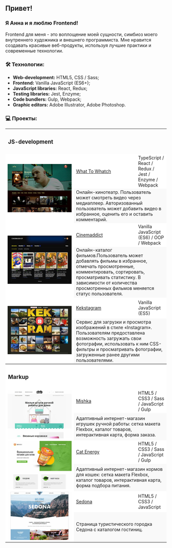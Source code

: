 ## Привет!

### Я Анна и я люблю Frontend!
Frontend для меня - это воплощение моей сущности, симбиоз моего внутреннего художника и внешнего программиста. Мне нравится создавать красивые веб-продукты, используя лучшие практики и современные технологии.


### 🛠 Технологии:

- **Web-development:** HTML5, CSS / Sass;
- **Frontend:** Vanilla JavaScript (ES6+);
- **JavaScript libraries:** React, Redux;
- **Testing libraries:** Jest, Enzyme;
- **Code bundlers:** Gulp, Webpack;
- **Graphic editors:** Adobe Illustrator, Adobe Photoshop.


### 💻 Проекты:

<table>
   <tr>
    <th colspan="3" height="70" style="font-size: 17px; font-weight: 700; text-align: left;">JS-development</th>
  </tr>

  <!-- What To Watch -->
  <tr style="background-color: #ffffff">
    <td rowspan="2" width="200">
      <a href="https://ann-kuznetsova.github.io/htmlacademy-what-to-watch/" target="_blank">
        <img width="100%" height="auto" src="https://raw.githubusercontent.com/AnN-Kuznetsova/AnN-Kuznetsova/main/img/wtw.jpg" title="What To Whatch" alt="What To Whatch">
      </a>
    </td>
    <td width="180" height="60">
      <a href="https://github.com/AnN-Kuznetsova/htmlacademy-what-to-watch" target="_blank">What To 	  Whatch</a>
	</td>
    <td>TypeScript / React / Redux / Jest / Enzyme / Webpack</td>
  </tr>
  <tr style="background-color: #f9f9f9;">
    <td colspan="2">Онлайн-кинотеатр. Пользователь может смотреть видео через медиаплеер. 				Авторизованный пользователь может добавить видео в избранное, оценить его и оставить 				комментарий.</td>
  </tr>
  
  <!-- Cinemaddict -->
  <tr style="background-color: #ffffff">
    <td rowspan="2" width="200">
      <a href="https://ann-kuznetsova.github.io/htmlacademy-cinemaddict/" target="_blank">
        <img width="100%" height="auto" src="https://raw.githubusercontent.com/AnN-Kuznetsova/AnN-Kuznetsova/main/img/cinemaddict.jpg" title="Cinemaddict" alt="Cinemaddict">
      </a>
    </td>
    <td width="180" height="60">
      <a href="https://github.com/AnN-Kuznetsova/htmlacademy-cinemaddict" 						 		  target="_blank">Cinemaddict</a>
	</td>
    <td>Vanilla JavaScript (ES6) / OOP / Webpack</td>
  </tr>
  <tr style="background-color: #f9f9f9;">
    <td colspan="2">Онлайн-каталог фильмов.Пользователь может добавлять фильмы в избранное, отмечать 	 просмотренные, комментировать, сортировать, просматривать статистику. В зависимости от количества 	   просмотренных фильмов меняется статус пользователя.</td>
  </tr>
  
  <!-- Kekstagram -->
  <tr style="background-color: #ffffff">
    <td rowspan="2" width="200">
      <a href="https://ann-kuznetsova.github.io/htmlacademy-kekstagram/" target="_blank">
        <img width="100%" height="auto" src="https://raw.githubusercontent.com/AnN-Kuznetsova/AnN-Kuznetsova/main/img/kekstagram.jpg" title="Kekstagram" alt="Kekstagram">
      </a>
    </td>
    <td width="180" height="60">
      <a href="https://github.com/AnN-Kuznetsova/htmlacademy-kekstagram" 						 		  target="_blank">Kekstagram</a>
	</td>
    <td>Vanilla JavaScript (ES5)</td>
  </tr>
  <tr style="background-color: #f9f9f9;">
    <td colspan="2">Сервис для загрузки и просмотра изображений в стиле «Instagram». Пользователям 		предоставлена возможность загружать свои фотографии, использовать к ним CSS-фильтры и 				просматривать фотографии, загруженные ранее другими пользователями.</td>
  </tr>
  
  
  <tr style="background-color: #ffffff">
    <th colspan="3" height="70" style="font-size: 17px; font-weight: 700; text-align: left;">Markup</th>
  </tr>
  
  <!-- Mishka -->
  <tr style="background-color: #ffffff">
    <td rowspan="2" width="200">
      <a href="https://ann-kuznetsova.github.io/htmlacademy-mishka/" target="_blank">
        <img width="100%" height="auto" src="https://raw.githubusercontent.com/AnN-Kuznetsova/AnN-Kuznetsova/main/img/mishka.jpg" title="Mishka" alt="Mishka">
      </a>
    </td>
    <td width="180" height="60">
      <a href="https://github.com/AnN-Kuznetsova/htmlacademy-mishka" 						 		  target="_blank">Mishka</a>
	</td>
    <td>HTML5 / CSS3 / Sass / JavaScript / Gulp</td>
  </tr>
  <tr style="background-color: #f9f9f9;">
    <td colspan="2">Адаптивный интернет-магазин игрушек ручной работы: сетка макета Flexbox, каталог 	 товаров, интерактивная карта, форма заказа.</td>
  </tr>
  
  <!-- Cat Energy -->
  <tr style="background-color: #ffffff">
    <td rowspan="2" width="200">
      <a href="https://ann-kuznetsova.github.io/htmlacademy-cat-energy/" target="_blank">
        <img width="100%" height="auto" src="https://raw.githubusercontent.com/AnN-Kuznetsova/AnN-Kuznetsova/main/img/cat-energy.jpg" title="Cat Energy" alt="Cat Energy">
      </a>
    </td>
    <td width="180" height="60">
      <a href="https://github.com/AnN-Kuznetsova/htmlacademy-cat-energy" target="_blank">Cat 			  Energy</a>
	</td>
    <td>HTML5 / CSS3 / Sass / JavaScript / Gulp</td>
  </tr>
  <tr style="background-color: #f9f9f9;">
    <td colspan="2">Адаптивный интернет-магазин кормов для кошек: сетка макета Flexbox, каталог 		товаров, интерактивная карта, форма подбора питания.</td>
  </tr>
  
  <!-- Sedona -->
  <tr style="background-color: #ffffff">
    <td rowspan="2" width="200">
      <a href="https://ann-kuznetsova.github.io/htmlacademy-sedona/" target="_blank">
        <img width="100%" height="auto" src="https://raw.githubusercontent.com/AnN-Kuznetsova/AnN-Kuznetsova/main/img/sedona.jpg" title="Sedona" alt="Sedona">
      </a>
    </td>
    <td width="180" height="60">
      <a href="https://github.com/AnN-Kuznetsova/htmlacademy-sedona" target="_blank">Sedona</a>
	</td>
    <td>HTML5 / CSS3 / JavaScript</td>
  </tr>
  <tr style="background-color: #f9f9f9;">
    <td colspan="2">Страница туристического городка Седона с каталогом гостиниц.</td>
  </tr>
</table>